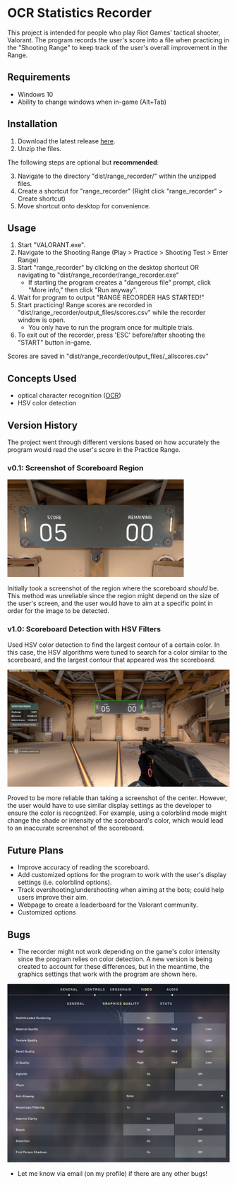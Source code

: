 
# OCR Statistics Recorder
This project is intended for people who play Riot Games' tactical shooter, Valorant. The program records the user's score into a file when practicing in the "Shooting Range" to keep track of the user's overall improvement in the Range.

## Requirements
* Windows 10
* Ability to change windows when in-game (Alt+Tab)

## Installation
1. Download the latest release [here](https://github.com/vincentvilo/ocr-stats-recorder/archive/v1.0.zip).
2. Unzip the files.

The following steps are optional but **recommended**: 

3. Navigate to the directory "dist/range_recorder/" within the unzipped files.
4. Create a shortcut for "range_recorder" (Right click "range_recorder" > Create shortcut) 
5. Move shortcut onto desktop for convenience.

## Usage
1. Start "VALORANT.exe".
2. Navigate to the Shooting Range (Play > Practice > Shooting Test > Enter Range)
3. Start "range_recorder" by clicking on the desktop shortcut OR navigating to "dist/range_recorder/range_recorder.exe"
    * If starting the program creates a "dangerous file" prompt, click "More info," then click "Run anyway".
4. Wait for program to output "RANGE RECORDER HAS STARTED!"
5. Start practicing! Range scores are recorded in "dist/range_recorder/output_files/scores.csv" while the recorder window is open.
    * You only have to run the program once for multiple trials.
6. To exit out of the recorder, press 'ESC' before/after shooting the "START" button in-game.

Scores are saved in "dist/range_recorder/output_files/_allscores.csv"

## Concepts Used
* optical character recognition ([OCR](https://en.wikipedia.org/wiki/Optical_character_recognition))
* HSV color detection
## Version History
The project went through different versions based on how accurately the program would read the user's score in the Practice Range.
### v0.1: Screenshot of Scoreboard Region

![Screenshot of Scoreboard](images/scoreboard.png)

Initially took a screenshot of the region where the scoreboard _should_ be. This method was unreliable since the region might depend on the size of the user's screen, and the user would have to aim at a specific point in order for the image to be detected.
### v1.0: Scoreboard Detection with HSV Filters

Used HSV color detection to find the largest contour of a certain color. In this case, the HSV algorithms were tuned to search for a color similar to the scoreboard, and the largest contour that appeared was the scoreboard. 

![Scoreboard with HSV](images/hsv_color_detection_example.PNG)

Proved to be more reliable than taking a screenshot of the center. However, the user would have to use similar display settings as the developer to ensure the color is recognized. For example, using a colorblind mode might change the shade or intensity of the scoreboard's color, which would lead to an inaccurate screenshot of the scoreboard.
## Future Plans
* Improve accuracy of reading the scoreboard. 
* Add customized options for the program to work with the user's display settings (i.e. colorblind options).
* Track overshooting/undershooting when aiming at the bots; could help users improve their aim.
* Webpage to create a leaderboard for the Valorant community.
* Customized options

## Bugs
* The recorder might not work depending on the game's color intensity since the program relies on color detection. A new version is being created to account for these differences, but in the meantime, the graphics settings that work with the program are shown here. 

![Graphics settings](images/display_settings.PNG)

* Let me know via email (on my profile) if there are any other bugs!




